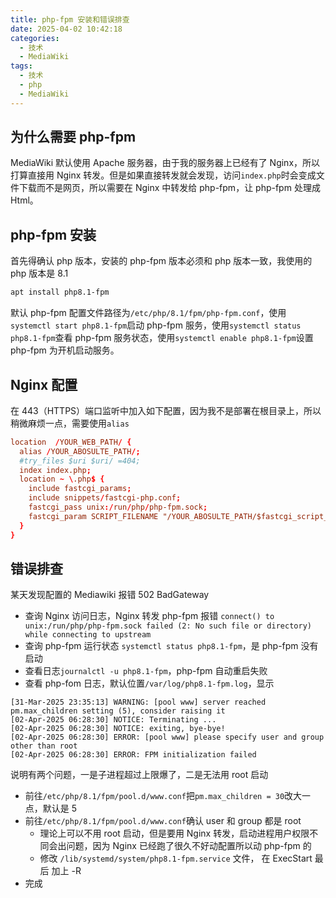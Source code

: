 ```yaml
---
title: php-fpm 安装和错误排查
date: 2025-04-02 10:42:18
categories:
  - 技术
  - MediaWiki
tags:
  - 技术
  - php
  - MediaWiki
---
```


## 为什么需要 php-fpm

MediaWiki 默认使用 Apache 服务器，由于我的服务器上已经有了 Nginx，所以打算直接用 Nginx 转发。但是如果直接转发就会发现，访问`index.php`时会变成文件下载而不是网页，所以需要在 Nginx 中转发给 php-fpm，让 php-fpm 处理成 Html。

<!-- more -->

## php-fpm 安装

首先得确认 php 版本，安装的 php-fpm 版本必须和 php 版本一致，我使用的 php 版本是 8.1

```bash
apt install php8.1-fpm
```

默认 php-fpm 配置文件路径为`/etc/php/8.1/fpm/php-fpm.conf`，使用`systemctl start php8.1-fpm`启动 php-fpm 服务，使用`systemctl status php8.1-fpm`查看 php-fpm 服务状态，使用`systemctl enable php8.1-fpm`设置 php-fpm 为开机启动服务。

## Nginx 配置

在 443（HTTPS）端口监听中加入如下配置，因为我不是部署在根目录上，所以稍微麻烦一点，需要使用`alias`

```conf
location  /YOUR_WEB_PATH/ {
  alias /YOUR_ABOSULTE_PATH/;
  #try_files $uri $uri/ =404;
  index index.php;
  location ~ \.php$ {
    include fastcgi_params;
    include snippets/fastcgi-php.conf;
    fastcgi_pass unix:/run/php/php-fpm.sock;
    fastcgi_param SCRIPT_FILENAME "/YOUR_ABOSULTE_PATH/$fastcgi_script_name"; # where index.php is located
  }
}
```

## 错误排查

某天发现配置的 Mediawiki 报错 502 BadGateway

- 查询 Nginx 访问日志，Nginx 转发 php-fpm 报错 `connect() to unix:/run/php/php-fpm.sock failed (2: No such file or directory) while connecting to upstream`
- 查询 php-fpm 运行状态 `systemctl status php8.1-fpm`，是 php-fpm 没有启动
- 查看日志`journalctl -u php8.1-fpm`，php-fpm 自动重启失败
- 查看 php-fom 日志，默认位置`/var/log/php8.1-fpm.log`，显示

```
[31-Mar-2025 23:35:13] WARNING: [pool www] server reached pm.max_children setting (5), consider raising it
[02-Apr-2025 06:28:30] NOTICE: Terminating ...
[02-Apr-2025 06:28:30] NOTICE: exiting, bye-bye!
[02-Apr-2025 06:28:30] ERROR: [pool www] please specify user and group other than root
[02-Apr-2025 06:28:30] ERROR: FPM initialization failed
```

说明有两个问题，一是子进程超过上限爆了，二是无法用 root 启动

- 前往`/etc/php/8.1/fpm/pool.d/www.conf`把`pm.max_children = 30`改大一点，默认是 5
- 前往`/etc/php/8.1/fpm/pool.d/www.conf`确认 user 和 group 都是 root
  - 理论上可以不用 root 启动，但是要用 Nginx 转发，启动进程用户权限不同会出问题，因为 Nginx 已经跑了很久不好动配置所以动 php-fpm 的
  - 修改 `/lib/systemd/system/php8.1-fpm.service` 文件， 在 ExecStart 最后 加上 -R
- 完成
